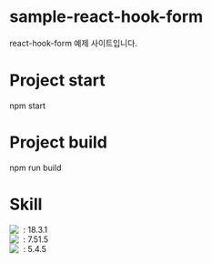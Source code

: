 # sample-react-hook-form

react-hook-form 예제 사이트입니다.

# Project start

npm start

# Project build

npm run build

# Skill

<div style="display: flex; align-items: center;">
  <img src="https://img.shields.io/badge/react-61DAFB?style=for-the-badge&logo=react&logoColor=white" />
  <span style="margin-left: 8px;"> : 18.3.1</span>
</div>
<div style="display: flex; align-items: center;">
  <img src="https://img.shields.io/badge/reacthookform-EC5990?style=for-the-badge&logo=reacthookform&logoColor=white" />
  <span style="margin-left: 8px;"> : 7.51.5</span>
</div>
<div style="display: flex; align-items: center;">
  <img src="https://img.shields.io/badge/typescript-3178C6?style=for-the-badge&logo=typescript&logoColor=white" />
  <span style="margin-left: 8px;"> : 5.4.5</span>
</div>
